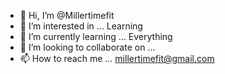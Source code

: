 - 👋 Hi, I’m @Millertimefit
- 👀 I’m interested in ... Learning
- 🌱 I’m currently learning ... Everything
- 💞️ I’m looking to collaborate on ...
- 📫 How to reach me ... millertimefit@gmail.com

<!---
Millertimefit/Millertimefit is a ✨ special ✨ repository because its `README.md` (this file) appears on your GitHub profile.
You can click the Preview link to take a look at your changes.
--->

